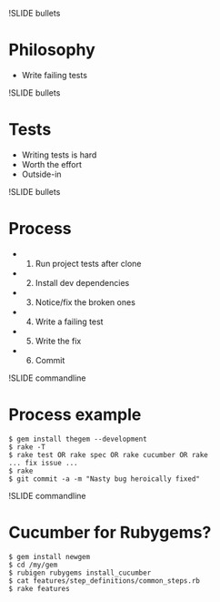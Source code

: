 !SLIDE bullets
# Philosophy #

* Write failing tests

!SLIDE bullets
# Tests #

* Writing tests is hard
* Worth the effort
* Outside-in

!SLIDE bullets
# Process #

* 1. Run project tests after clone
* 2. Install dev dependencies
* 3. Notice/fix the broken ones
* 4. Write a failing test
* 5. Write the fix
* 6. Commit

!SLIDE commandline
# Process example #

    $ gem install thegem --development
    $ rake -T
    $ rake test OR rake spec OR rake cucumber OR rake
    ... fix issue ...
    $ rake
    $ git commit -a -m "Nasty bug heroically fixed"

!SLIDE commandline
# Cucumber for Rubygems? #

    $ gem install newgem
    $ cd /my/gem
    $ rubigen rubygems install_cucumber
    $ cat features/step_definitions/common_steps.rb
    $ rake features


